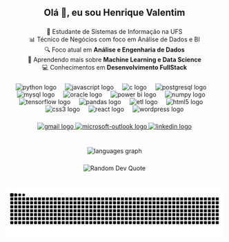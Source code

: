 <h2 align="center">Olá 👋, eu sou Henrique Valentim</h2>

###

<p align="center">
🔭 Estudante de Sistemas de Informação na UFS<br>
📊 Técnico de Negócios com foco em Análise de Dados e BI<br>
🔍 Foco atual em <strong>Análise e Engenharia de Dados</strong><br>
🌱 Aprendendo mais sobre <strong>Machine Learning e Data Science</strong><br>
💻 Conhecimentos em <strong>Desenvolvimento FullStack</strong></p>


###

<div align="center">
  <!-- Linguagens -->
  <img src="https://cdn.jsdelivr.net/gh/devicons/devicon/icons/python/python-original.svg" height="35" alt="python logo" />
  <img width="12" />
  <img src="https://cdn.jsdelivr.net/gh/devicons/devicon/icons/javascript/javascript-original.svg" height="35" alt="javascript logo" />
  <img width="12" />
  <img src="https://cdn.jsdelivr.net/gh/devicons/devicon/icons/c/c-original.svg" height="35" alt="c logo" />
  <img width="12" />

  <!-- Bancos de Dados -->
  <img src="https://cdn.jsdelivr.net/gh/devicons/devicon/icons/postgresql/postgresql-original.svg" height="35" alt="postgresql logo" />
  <img width="12" />
  <img src="https://cdn.jsdelivr.net/gh/devicons/devicon/icons/mysql/mysql-original.svg" height="35" alt="mysql logo" />
  <img width="12" />
  <img src="https://cdn.jsdelivr.net/gh/devicons/devicon/icons/oracle/oracle-original.svg" height="35" alt="oracle logo" />
  <img width="12" />

  <!-- Ferramentas de BI / Dados -->
  <img src="https://upload.wikimedia.org/wikipedia/commons/c/cf/New_Power_BI_Logo.svg" height="35" alt="power bi logo" />
  <img width="12" />
  <img src="https://cdn.jsdelivr.net/gh/devicons/devicon/icons/numpy/numpy-original.svg" height="35" alt="numpy logo" />
  <img width="12" />
  <img src="https://cdn.jsdelivr.net/gh/devicons/devicon/icons/tensorflow/tensorflow-original.svg" height="35" alt="tensorflow logo" />
  <img width="12" />
  <img src="https://cdn.jsdelivr.net/gh/devicons/devicon/icons/pandas/pandas-original.svg" height="35" alt="pandas logo" />
  <img width="12" />
  <img src="https://cdn-icons-png.flaticon.com/512/6390/6390750.png" height="35" alt="etl logo" /> <!-- ETL genérico -->
  <img width="12" />

  <!-- Desenvolvimento Web -->
  <img src="https://cdn.jsdelivr.net/gh/devicons/devicon/icons/html5/html5-original.svg" height="35" alt="html5 logo" />
  <img width="12" />
  <img src="https://cdn.jsdelivr.net/gh/devicons/devicon/icons/css3/css3-original.svg" height="35" alt="css3 logo" />
  <img width="12" />
  <img src="https://cdn.jsdelivr.net/gh/devicons/devicon/icons/react/react-original.svg" height="35" alt="react logo" />
  <img width="12" />
  <img src="https://cdn.jsdelivr.net/gh/devicons/devicon/icons/wordpress/wordpress-original.svg" height="35" alt="wordpress logo" />
</div>


###

<div align="center">
  <a href="mailto:henriquevalentimbastos281@gmail.com&body=Ol%C3%A1," target="_blank">
    <img src="https://img.shields.io/static/v1?message=Gmail&logo=gmail&label=&color=D14836&logoColor=white&labelColor=&style=for-the-badge" height="35" alt="gmail logo"  />
  </a>
  <a href="mailto:henriquevalentimbastos@hotmail.com&body=Ol%C3%A1," target="_blank">
    <img src="https://img.shields.io/static/v1?message=Outlook&logo=microsoft-outlook&label=&color=0078D4&logoColor=white&labelColor=&style=for-the-badge" height="35" alt="microsoft-outlook logo"  />
  </a>
  <a href="https://www.linkedin.com/in/henriquevalentim1" target="_blank">
    <img src="https://img.shields.io/static/v1?message=LinkedIn&logo=linkedin&label=&color=0077B5&logoColor=white&labelColor=&style=for-the-badge" height="35" alt="linkedin logo"  />
  </a>
</div>

###

<br clear="both">

<div align="center">
  <img src="https://github-readme-stats.vercel.app/api/top-langs?username=Henriquevv&locale=en&hide_title=true&layout=compact&card_width=320&langs_count=8&theme=dracula&hide_border=true" height="150" alt="languages graph"  />
</div>

###

<div align="center">
  <img src="https://quotes-github-readme.vercel.app/api?type=horizontal&theme=tokyonight" alt="Random Dev Quote" />
</div>


###

<br clear="both">

<img src="https://raw.githubusercontent.com/Henriquevv/Henriquevv/output/snake.svg" alt="Snake animation" />


